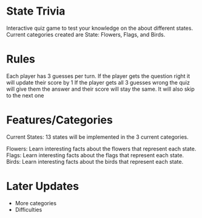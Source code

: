 # State Trivia

Interactive quiz game to test your knowledge on the about different states. Current categories created are State: Flowers, Flags, and Birds.

# Rules

Each player has 3 guesses per turn.
If the player gets the question right it will update their score by 1
If the player gets all 3 guesses wrong the quiz will give them the answer and their score will stay the same. It will also skip to the next one

# Features/Categories

Current States: 13 states will be implemented in the 3 current categories.

Flowers: Learn interesting facts about the flowers that represent each state.
Flags: Learn interesting facts about the flags that represent each state.
Birds: Learn interesting facts about the birds that represent each state.

# Later Updates

- More categories
- Difficulties
